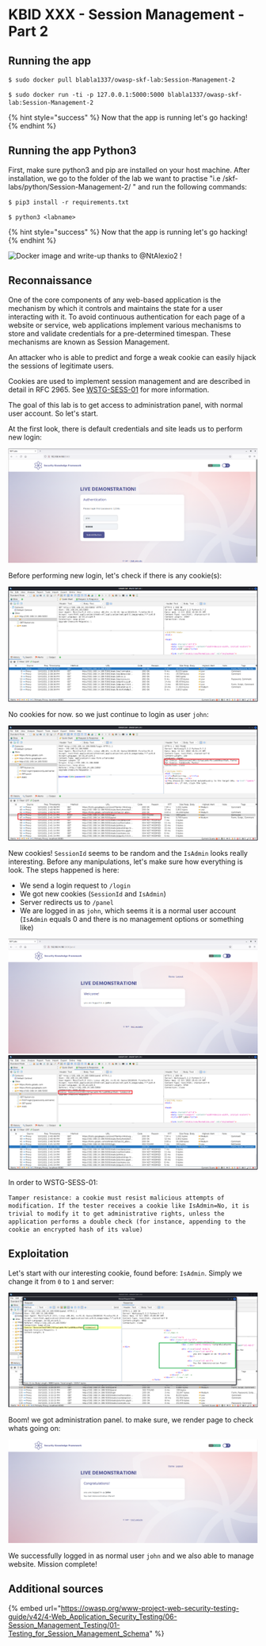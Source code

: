 # KBID XXX - Session Management - Part 2

## Running the app

```
$ sudo docker pull blabla1337/owasp-skf-lab:Session-Management-2
```

```
$ sudo docker run -ti -p 127.0.0.1:5000:5000 blabla1337/owasp-skf-lab:Session-Management-2
```

{% hint style="success" %}
Now that the app is running let's go hacking!
{% endhint %}

## Running the app Python3

First, make sure python3 and pip are installed on your host machine. After installation, we go to the folder of the lab we want to practise "i.e /skf-labs/python/Session-Management-2/ " and run the following commands:

```
$ pip3 install -r requirements.txt
```

```
$ python3 <labname>
```

{% hint style="success" %}
Now that the app is running let's go hacking!
{% endhint %}

![Docker image and write-up thanks to @NtAlexio2 !](https://avatars.githubusercontent.com/u/110637492?v=4&size=200)

## Reconnaissance

One of the core components of any web-based application is the mechanism by which it controls and maintains the state for a user interacting with it. To avoid continuous authentication for each page of a website or service, web applications implement various mechanisms to store and validate credentials for a pre-determined timespan. These mechanisms are known as Session Management.

An attacker who is able to predict and forge a weak cookie can easily hijack the sessions of legitimate users.

Cookies are used to implement session management and are described in detail in RFC 2965. See [WSTG-SESS-01](https://owasp.org/www-project-web-security-testing-guide/v42/4-Web_Application_Security_Testing/06-Session_Management_Testing/01-Testing_for_Session_Management_Schema) for more information.

The goal of this lab is to get access to administration panel, with normal user account. So let's start.

At the first look, there is default credentials and site leads us to perform new login:

![](../../.gitbook/assets/Session-Management-2-1.png)

Before performing new login, let's check if there is any cookie(s):

![](../../.gitbook/assets/Session-Management-2-2.png)

No cookies for now. so we just continue to login as user `john`:

![](../../.gitbook/assets/Session-Management-2-3.png)

New cookies! `SessionId` seems to be random and the `IsAdmin` looks really interesting. Before any manipulations, let's make sure how everything is look. The steps happened is here:
- We send a login request to `/login`
- We got new cookies (`SessionId` and `IsAdmin`)
- Server redirects us to `/panel`
- We are logged in as `john`, which seems it is a normal user account (`IsAdmin` equals 0 and there is no management options or something like)

![](../../.gitbook/assets/Session-Management-2-5.png)
![](../../.gitbook/assets/Session-Management-2-4.png)

In order to WSTG-SESS-01:
```
Tamper resistance: a cookie must resist malicious attempts of modification. If the tester receives a cookie like IsAdmin=No, it is trivial to modify it to get administrative rights, unless the application performs a double check (for instance, appending to the cookie an encrypted hash of its value)
```

## Exploitation

Let's start with our interesting cookie, found before: `IsAdmin`. Simply we change it from `0` to `1` and server:

![](../../.gitbook/assets/Session-Management-2-6.png)

Boom! we got administration panel. to make sure, we render page to check whats going on:

![](../../.gitbook/assets/Session-Management-2-7.png)

We successfully logged in as normal user `john` and we also able to manage website. Mission complete!

## Additional sources

{% embed url="https://owasp.org/www-project-web-security-testing-guide/v42/4-Web_Application_Security_Testing/06-Session_Management_Testing/01-Testing_for_Session_Management_Schema" %}
